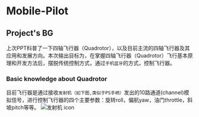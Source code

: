 # Mobile-Pilot
## Project's BG
上次PPT科普了一下四轴飞行器（Quadrotor），以及目前主流的四轴飞行器及其应用和发展方向。本次输出目标为，在掌握四轴飞行器（Quadrotor）飞行基本原理和开发方法后，摆脱传统控制方式，通过`手机蓝牙`的方式，控制飞行器。<br />

### Basic knowledge about Quadrotor
目前飞行器是通过接收`发射机（如下图,类似于PS手柄）`发出的10路通道(channel)模拟信号，进行控制飞行器的四个主要参数：旋转roll，偏航yaw，油门throttle，斜坡pitch等等。
![发射机 icon](http://copter.ardupilot.com/wp-content/uploads/sites/2/2012/01/radio_setup1.png)